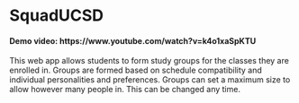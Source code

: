 <html>
<h1>SquadUCSD</h1>
<h4>Demo video: https://www.youtube.com/watch?v=k4o1xaSpKTU</h4>
<p>
This web app allows students to form study groups for the classes they are enrolled in. Groups are formed based on schedule compatibility and individual personalities and preferences. Groups can set a maximum size to allow however many people in. This can be changed any time.
</p>


</html>
